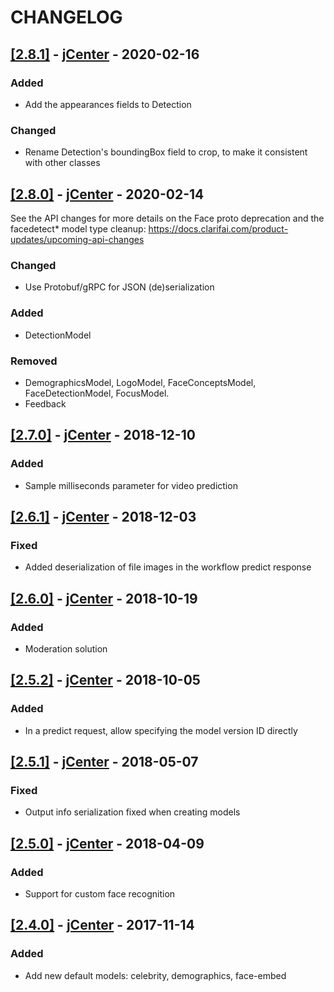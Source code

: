 # CHANGELOG

## [[2.8.1]](https://github.com/Clarifai/clarifai-java/releases/tag/2.8.1) - [jCenter](https://bintray.com/clarifai/Clarifai/Clarifai/2.8.1) - 2020-02-16

### Added
- Add the appearances fields to Detection

### Changed
- Rename Detection's boundingBox field to crop, to make it consistent with other classes


## [[2.8.0]](https://github.com/Clarifai/clarifai-java/releases/tag/2.8.0) - [jCenter](https://bintray.com/clarifai/Clarifai/Clarifai/2.8.0) - 2020-02-14

See the API changes for more details on the Face proto deprecation and the facedetect* model type cleanup:
https://docs.clarifai.com/product-updates/upcoming-api-changes

### Changed
- Use Protobuf/gRPC for JSON (de)serialization

### Added
- DetectionModel

### Removed
- DemographicsModel, LogoModel, FaceConceptsModel, FaceDetectionModel, FocusModel.
- Feedback

## [[2.7.0]](https://github.com/Clarifai/clarifai-java/releases/tag/2.7.0) - [jCenter](https://bintray.com/clarifai/Clarifai/Clarifai/2.7.0) - 2018-12-10

### Added
- Sample milliseconds parameter for video prediction

## [[2.6.1]](https://github.com/Clarifai/clarifai-java/releases/tag/2.6.1) - [jCenter](https://bintray.com/clarifai/Clarifai/Clarifai/2.6.1) - 2018-12-03

### Fixed
- Added deserialization of file images in the workflow predict response

## [[2.6.0]](https://github.com/Clarifai/clarifai-java/releases/tag/2.6.0) - [jCenter](https://bintray.com/clarifai/Clarifai/Clarifai/2.6.0) - 2018-10-19

### Added
- Moderation solution

## [[2.5.2]](https://github.com/Clarifai/clarifai-java/releases/tag/2.5.2) - [jCenter](https://bintray.com/clarifai/Clarifai/Clarifai/2.5.2) - 2018-10-05

### Added
- In a predict request, allow specifying the model version ID directly

## [[2.5.1]](https://github.com/Clarifai/clarifai-java/releases/tag/2.5.1) - [jCenter](https://bintray.com/clarifai/Clarifai/Clarifai/2.5.1) - 2018-05-07

### Fixed
- Output info serialization fixed when creating models

## [[2.5.0]](https://github.com/Clarifai/clarifai-java/releases/tag/2.5.0) - [jCenter](https://bintray.com/clarifai/Clarifai/Clarifai/2.5.0) - 2018-04-09

### Added
- Support for custom face recognition

## [[2.4.0]](https://github.com/Clarifai/clarifai-java/releases/tag/2.4.0) - [jCenter](https://bintray.com/clarifai/Clarifai/Clarifai/2.4.0) - 2017-11-14

### Added
- Add new default models: celebrity, demographics, face-embed
